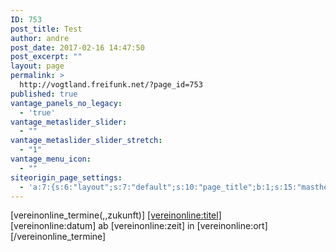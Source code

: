 ```yaml
---
ID: 753
post_title: Test
author: andre
post_date: 2017-02-16 14:47:50
post_excerpt: ""
layout: page
permalink: >
  http://vogtland.freifunk.net/?page_id=753
published: true
vantage_panels_no_legacy:
  - 'true'
vantage_metaslider_slider:
  - ""
vantage_metaslider_slider_stretch:
  - "1"
vantage_menu_icon:
  - ""
siteorigin_page_settings:
  - 'a:7:{s:6:"layout";s:7:"default";s:10:"page_title";b:1;s:15:"masthead_margin";b:1;s:13:"footer_margin";b:1;s:14:"featured_image";b:0;s:13:"hide_masthead";b:0;s:19:"hide_footer_widgets";b:0;}'
---
```

[vereinonline_termine(,,zukunft)]
<span class="termin">
<a href="https://www.vereinonline.org/freinfunk.vogtland/?veranstaltung=[vereinonline:id]" target="_blank" class="termin-title">[vereinonline:titel]</a><br>
<span class="termin-description"><span class="termin-datum">[vereinonline:datum]</span> ab <span class="termin-zeit">[vereinonline:zeit]</span> in <span class="termin-ort">[vereinonline:ort]</span></span>
</span>
[/vereinonline_termine]